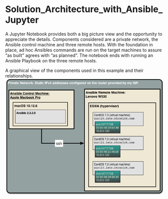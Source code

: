 # Solution_Architecture_with_Ansible_Jupyter
A Jupyter Notebook provides both a big picture view and the opportunity to appreciate the details.  Components considered are a private network, the Ansible control machine and three remote hosts.  With the foundation in place, ad hoc Ansibles commands are run on the target machines to assure “as built” agrees with “as planned”.  The notebook ends with running an Ansible Playbook on the three remote hosts.

A graphical view of the components used in this example and their relationships.
![Components used in this example.](https://github.com/chrsclrk/Solution_Architecture_with_Ansible_Jupyter/blob/cf4d67a8724d636b1d66e0786db30965d495fa46/w530_aur_components.png)
